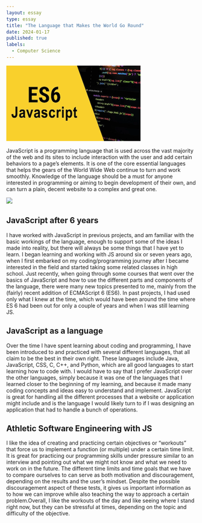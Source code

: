 ```yaml
---
layout: essay
type: essay
title: "The Language that Makes the World Go Round"
date: 2024-01-17
published: true
labels:
  - Computer Science
---
```


<img height="200px" class="img-thumbnail" src="img/js-reflection/ES6JS.png">

JavaScript is a programming language that is used across the vast majority of the web and its sites to include interaction with the user and add certain behaviors to a page’s elements. It is one of the core essential languages that helps the gears of the World Wide Web continue to turn and work smoothly. Knowledge of the language should be a must for anyone interested in programming or aiming to begin development of their own, and can turn a plain, decent website to a complex and great one.

<img height="200px" class="img-thumbnail" src="..img/js-reflection/JSHistory.png">

## JavaScript after 6 years

I have worked with JavaScript in previous projects, and am familiar with the basic workings of the language, enough to support some of the ideas I made into reality, but there will always be some things that I have yet to learn. I began learning and working with JS around six or seven years ago, when I first embarked on my coding/programming journey after I became interested in the field and started taking some related classes in high school. Just recently, when going through some courses that went over the basics of JavaScript and how to use the different parts and components of the language, there were many new topics presented to me, mainly from the (fairly) recent addition of ECMAScript 6 (ES6). In past projects, I had used only what I knew at the time, which would have been around the time where ES 6 had been out for only a couple of years and when I was still learning JS.

## JavaScript as a language

Over the time I have spent learning about coding and programming, I have been introduced to and practiced with several different languages, that all claim to be the best in their own right. These languages include Java, JavaScript, CSS, C, C++, and Python, which are all good languages to start learning how to code with. I would have to say that I prefer JavaScript over the other languages, simply because it was one of the languages that I learned closer to the beginning of my learning, and because it made many coding concepts and ideas easy to understand and implement. JavaScript is great for handling all the different processes that a website or application might include and is the language I would likely turn to if I was designing an application that had to handle a bunch of operations.

## Athletic Software Engineering with JS

I like the idea of creating and practicing certain objectives or “workouts” that force us to implement a function (or multiple) under a certain time limit. It is great for practicing our programming skills under pressure similar to an interview and pointing out what we might not know and what we need to work on in the future. The different time limits and time goals that we have to compare ourselves to can serve as both motivation and discouragement, depending on the results and the user’s mindset. Despite the possible discouragement aspect of these tests, it gives us important information as to how we can improve while also teaching the way to approach a certain problem.Overall, I like the workouts of the day and like seeing where I stand right now, but they can be stressful at times, depending on the topic and difficulty of the objective.
